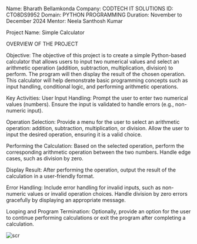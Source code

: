Name: Bharath Bellamkonda
Company: CODTECH IT SOLUTIONS
ID: CTO8DS9952
Domain: PYTHON PROGRAMMING
Duration: November to December 2024
Mentor: Neela Santhosh Kumar

Project Name: Simple Calculator

OVERVIEW OF THE PROJECT

Objective: The objective of this project is to create a simple Python-based calculator that allows users to input two numerical values and select an arithmetic operation (addition, subtraction, multiplication, division) to perform. The program will then display the result of the chosen operation. This calculator will help demonstrate basic programming concepts such as input handling, conditional logic, and performing arithmetic operations.

Key Activities:
User Input Handling:
Prompt the user to enter two numerical values (numbers).
Ensure the input is validated to handle errors (e.g., non-numeric input).

Operation Selection:
Provide a menu for the user to select an arithmetic operation: addition, subtraction, multiplication, or division.
Allow the user to input the desired operation, ensuring it is a valid choice.

Performing the Calculation:
Based on the selected operation, perform the corresponding arithmetic operation between the two numbers.
Handle edge cases, such as division by zero.



Display Result:
After performing the operation, output the result of the calculation in a user-friendly format.

Error Handling:
Include error handling for invalid inputs, such as non-numeric values or invalid operation choices.
Handle division by zero errors gracefully by displaying an appropriate message.

Looping and Program Termination:
Optionally, provide an option for the user to continue performing calculations or exit the program after completing a calculation.

![scr](https://github.com/user-attachments/assets/001d76f7-f953-463b-82c8-c9c3bac0bf49)
